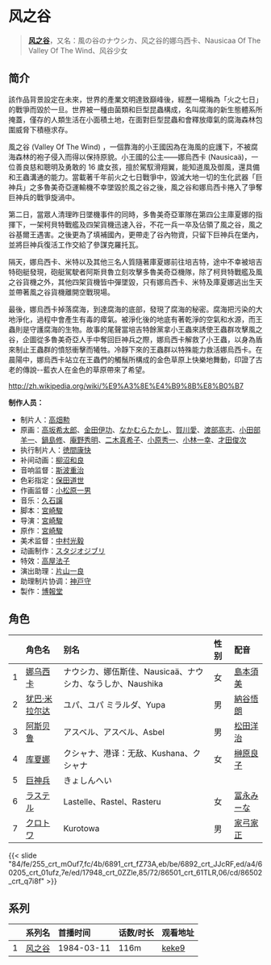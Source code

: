 # 风之谷


> <u>**[风之谷](https://bgm.tv/subject/295)**</u>，又名：風の谷のナウシカ、风之谷的娜乌西卡、Nausicaa Of The Valley Of The Wind、风谷少女

## 简介

該作品背景設定在未來，世界的產業文明達致巔峰後，經歷一場稱為「火之七日」的戰爭而毀於一旦。世界被一種由菌類和巨型昆蟲構成，名叫腐海的新生態體系所掩蓋，僅存的人類生活在小面積土地，在面對巨型昆蟲和會釋放瘴氣的腐海森林包圍威脅下積極求存。

風之谷 (Valley Of The Wind) ，一個靠海的小王國因為在海風的庇護下，不被腐海森林的袍子侵入而得以保持原貌。小王國的公主——娜烏西卡 (Nausicaä)，一位善良慈和聰明及勇敢的 16 歲女孩，擅於駕馭滑翔翼，能知道風及御風，還具備和王蟲溝通的能力。當載著千年前火之七日戰爭中，毀滅大地一切的生化武器「巨神兵」之多魯美奇亞運輸機不幸墜毀於風之谷之後，風之谷和娜烏西卡捲入了爭奪巨神兵的戰爭旋渦中。

第二日，當眾人清理昨日墜機事件的同時，多魯美奇亞軍隊在第四公主庫夏娜的指揮下，一架柯貝特戰艦及四架貨機迅速入谷，不花一兵一卒及佔領了風之谷，風之谷基爾王遇害。之後更為了填補國內，更帶走了谷內物資，只留下巨神兵在堡內，並將巨神兵復活工作交給了參謀克羅托瓦。

隔天，娜烏西卡、米特以及其他三名人質隨著庫夏娜前往培吉特，途中不幸被培吉特砲艇發現，砲艇駕駛者阿斯貝魯立刻攻擊多魯美奇亞機隊，除了柯貝特戰艦及風之谷貨機之外，其他四架貨機皆中彈墜毀，只有娜烏西卡、米特及庫夏娜逃出生天並帶著風之谷貨機離開空戰現場。

最後，娜烏西卡掉落腐海，到達腐海的底部，發現了腐海的秘密。腐海把污染的大地淨化，過程中會產生有毒的瘴氣。被淨化後的地底有著乾淨的空氣和水源，而王蟲則是守護腐海的生物。故事的尾聲當培吉特餘黨拿小王蟲來誘使王蟲群攻擊風之谷，企圖從多魯美奇亞人手中奪回巨神兵之際，娜烏西卡解救了小王蟲，以身為盾來制止王蟲群的憤怒衝擊而犧牲。冷靜下來的王蟲群以特殊能力救活娜烏西卡。在晨陽中，娜烏西卡站立在王蟲們的觸鬚所構成的金色草原上快樂地舞動，印證了古老的傳說--藍衣人在金色的草原帶來了希望。

http://zh.wikipedia.org/wiki/%E9%A3%8E%E4%B9%8B%E8%B0%B7

**制作人员：**
- 制片人：[高畑勲](https://bgm.tv/person/1506)
- 原画：[高坂希太郎](https://bgm.tv/person/1665)、[金田伊功](https://bgm.tv/person/2653)、[なかむらたかし](https://bgm.tv/person/1113)、[賀川愛](https://bgm.tv/person/2068)、[渡部高志](https://bgm.tv/person/172)、[小田部羊一](https://bgm.tv/person/887)、[鍋島修](https://bgm.tv/person/1066)、[庵野秀明](https://bgm.tv/person/94)、[二木真希子](https://bgm.tv/person/11680)、[小原秀一](https://bgm.tv/person/2045)、[小林一幸](https://bgm.tv/person/1794)、[才田俊次](https://bgm.tv/person/2175)
- 执行制片人：[徳間康快](https://bgm.tv/person/2117)
- 补间动画：[柳沼和良](https://bgm.tv/person/11359)
- 音响监督：[斯波重治](https://bgm.tv/person/269)
- 色彩指定：[保田道世](https://bgm.tv/person/1510)
- 作画监督：[小松原一男](https://bgm.tv/person/1258)
- 音乐：[久石譲](https://bgm.tv/person/1638)
- 脚本：[宮崎駿](https://bgm.tv/person/1040)
- 导演：[宮崎駿](https://bgm.tv/person/1040)
- 原作：[宮崎駿](https://bgm.tv/person/1040)
- 美术监督：[中村光毅](https://bgm.tv/person/11369)
- 动画制作：[スタジオジブリ](https://bgm.tv/person/2216)
- 特效：[高屋法子](https://bgm.tv/person/33204)
- 演出助理：[片山一良](https://bgm.tv/person/197)
- 助理制片协调：[神戸守](https://bgm.tv/person/1047)
- 製作：[博報堂](https://bgm.tv/person/61716)

## 角色

|     |   角色名   |   别名  | 性别 |  配音  |
|:--- |:------  |:----      |:---  |:--   |
| 1 | [娜乌西卡](https://bgm.tv/character/255) | ナウシカ、娜伍斯佳、Nausicaä、ナウシカ、なうしか、Naushika | 女 | [島本須美](https://bgm.tv/person/4182) |
| 2 | [犹巴·米拉尔达](https://bgm.tv/character/6891) | ユパ、ユパ ミラルダ、Yupa | 男 | [納谷悟朗](https://bgm.tv/person/4218) |
| 3 | [阿斯贝鲁](https://bgm.tv/character/6892) | アスベル、アスベル、Asbel | 男 | [松田洋治](https://bgm.tv/person/4532) |
| 4 | [库夏娜](https://bgm.tv/character/60205) | クシャナ、港译：无敌、Kushana、クシャナ | 女 | [榊原良子](https://bgm.tv/person/3940) |
| 5 | [巨神兵](https://bgm.tv/character/17948) | きょしんへい |  |  |
| 6 | [ラステル](https://bgm.tv/character/86501) | Lastelle、Rastel、Rasteru | 女 | [冨永みーな](https://bgm.tv/person/4022) |
| 7 | [クロトワ](https://bgm.tv/character/86502) | Kurotowa | 男 | [家弓家正](https://bgm.tv/person/3876) |

{{< slide "84/fe/255_crt_mOuf7,fc/4b/6891_crt_fZ73A,eb/be/6892_crt_JJcRF,ed/a4/60205_crt_01ufz,7e/ed/17948_crt_0ZZle,85/72/86501_crt_61TLR,06/cd/86502_crt_q7i8f" >}}

## 系列

|     | 系列名 | 首播时间       | 话数/时长 | 观看地址                                                     |
| :-- | :-- | :--------- | :---- | :------------------------------------------------------- |
| 1   |[风之谷](https://bgm.tv/subject/295)| 1984-03-11 | 116m  | [keke9](https://www.keke9.app/play/179952-4-279467.html) |



